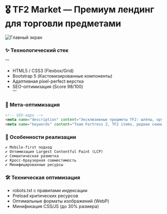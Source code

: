 # 🎖️ TF2 Market — Премиум лендинг для торговли предметами  

![Главный экран](img/preview.png)  

### ✨ Технологический стек  
'''
- HTML5 / CSS3 (Flexbox/Grid)  
- Bootstrap 5 (Кастомизированные компоненты)  
- Адаптивная pixel-perfect верстка  
- SEO-оптимизация (Score 98/100)  
'''  

### 🔧 Мета-оптимизация  
```html
<!-- SEO-ядро -->
<meta name="description" content="Эксклюзивные предметы TF2: шляпы, оружие и скины. Безопасные сделки с гарантией. Топ-предложения ежедневно!">
<meta name="keywords" content="Team Fortress 2, TF2 items, редкие скины, торговля предметами, игровая валюта, виртуальные товары">
```  

### 🏅 Особенности реализации  
```text
✔ Mobile-first подход  
✔ Оптимизация Largest Contentful Paint (LCP)  
✔ Семантическая разметка  
✔ Кросс-браузерная совместимость  
✔ Минифицированные ресурсы  
```  

### 🛠 Техническая оптимизация  
- robots.txt с правилами индексации  
- Preload критических ресурсов  
- Оптимальные форматы изображений (WebP)  
- Минификация CSS/JS (до 30% размера)  
